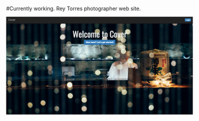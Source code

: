 #Currently working. Rey Torres photographer web site.


![Home Page](https://github.com/79manuel/Cover/blob/master/public/Home%20Page.png?raw=true)
